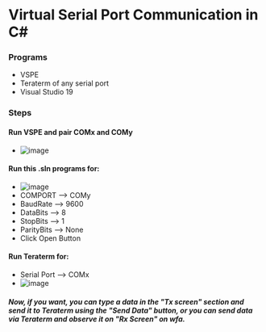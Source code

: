 # Virtual Serial Port Communication in C#

### Programs
- VSPE
- Teraterm of any serial port
- Visual Studio 19

### Steps
#### Run VSPE and pair COMx and COMy
- ![image](https://user-images.githubusercontent.com/70964563/139351182-5045e307-66bb-4fb3-aaf6-a5538213f405.png)

#### Run this .sln programs for:
- ![image](https://user-images.githubusercontent.com/70964563/139348841-6c8ce3c1-1e70-4332-9550-9492ecffd9ab.png) 
- COMPORT --> COMy
- BaudRate --> 9600
- DataBits --> 8
- StopBits --> 1
- ParityBits --> None
- Click Open Button

#### Run Teraterm for:
- Serial Port --> COMx
- ![image](https://user-images.githubusercontent.com/70964563/139351289-0667569a-5265-4b9c-b2b0-576c535af709.png)


##### Now, if you want, you can type a data in the "Tx screen" section and send it to Teraterm using the "Send Data" button, or you can send data via Teraterm and observe it on "Rx Screen" on wfa.
